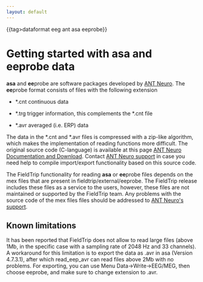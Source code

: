```yaml
---
layout: default
---
```


{{tag>dataformat eeg ant asa eeprobe}}

# Getting started with asa and eeprobe data

**asa** and **ee**probe are software packages developed by [ANT Neuro](http://www.ant-neuro.com). The **ee**probe format consists of files with the following extension


*  *.cnt continuous data 

*  *.trg trigger information, this complements the *.cnt file

*  *.avr averaged (i.e. ERP) data

The data in the *.cnt and *.avr files is compressed with a zip-like algorithm, which makes the implementation of reading functions more difficult. The original source code (C-language) is available at this page [ANT Neuro Documentation and Download](http://ant-neuro.com/supporting-documentation-and-downloads). Contact [ANT Neuro support](/support@ant-neuro.com) in case you need help to compile import/export functionality based on this source code.

The FieldTrip functionality for reading **asa** or **ee**probe files depends on the mex files that are present in fieldtrip/external/eeprobe. The FieldTrip release includes these files as a service to the users, however, these files are not maintained or supported by the FieldTrip team. Any problems with the source code of the mex files files should be addressed to [ANT Neuro's support](http://www.ant-neuro.com/support).
## Known limitations

It has been reported that FieldTrip does not allow to read large files (above 1Mb, in the specific case with a sampling rate of 2048 Hz and 33 channels). A workaround for this limitation is to export the data as .avr in asa (Version 4.7.3.1), after which read_eep_avr can read files above 2Mb with no problems. For exporting, you can use Menu Data->Write->EEG/MEG, then choose eeprobe, and make sure to change extension to .avr.
